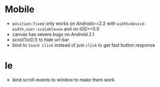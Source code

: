 # Mobile

- `position:fixed` only works on Android>=2.2 with `width=device-width,user-scalable=no` and on iOS>=5.0
- canvas has severe bugs on Android 2.1
- scrollTo(0,1) to hide url-bar
- bind to `touch click` instead of just `click` to get fast button response

# Ie

- bind scroll-events to window to make them work